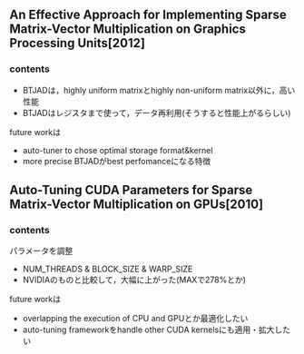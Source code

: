 ## An Effective Approach for Implementing Sparse Matrix-Vector Multiplication on Graphics Processing Units[2012]
### contents
- BTJADは，highly uniform matrixとhighly non-uniform matrix以外に，高い性能
- BTJADはレジスタまで使って，データ再利用(そうすると性能上がるらしい)

future workは
- auto-tuner to chose optimal storage format&kernel
- more precise BTJADがbest perfomanceになる特徴


## Auto-Tuning CUDA Parameters for Sparse Matrix-Vector Multiplication on GPUs[2010]
### contents
パラメータを調整
- NUM_THREADS & BLOCK_SIZE & WARP_SIZE
- NVIDIAのものと比較して，大幅に上がった(MAXで278%とか)


future workは
- overlapping the execution of CPU and GPUとか最適化したい
- auto-tuning frameworkをhandle other CUDA kernelsにも適用・拡大したい
